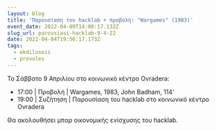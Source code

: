 ```yaml
---
layout: blog
title: 'Παρουσίαση του hacklab + προβολή: "Wargames" (1983)'
event_date: 2022-04-09T14:00:17.132Z
slug_url: parousiasi-hacklab-9-4-22
date: 2022-04-04T19:56:17.173Z
tags:
  - ekdiloseis
  - provoles
---
```

To Σάββατο 9 Απριλίου στο κοινωνικό κέντρο Ovradera:

* 17:00 | Προβολή | Wargames, 1983, John Badham, 114'
* 19:00 | Συζήτηση | Παρουσίαση του hacklab στο κοινωνικό κέντρο Ovradera

Θα ακολουθήσει μπαρ οικονομικής ενίσχυσης του hacklab.